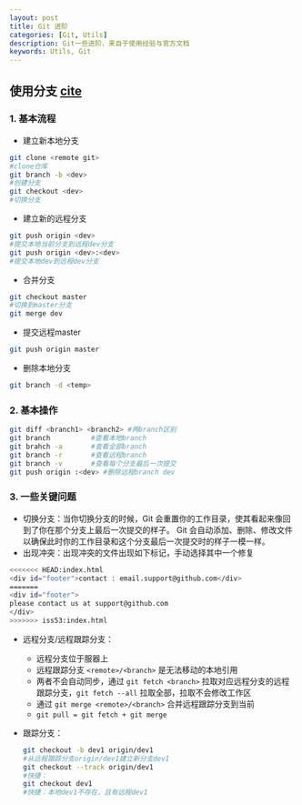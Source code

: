 ```yaml
---
layout: post
title: Git 进阶
categories: [Git, Utils]
description: Git一些进阶，来自于使用经验与官方文档
keywords: Utils, Git
---
```


## 使用分支 [cite](https://git-scm.com/book/zh/v2/Git-%E5%88%86%E6%94%AF-%E5%88%86%E6%94%AF%E7%9A%84%E6%96%B0%E5%BB%BA%E4%B8%8E%E5%90%88%E5%B9%B6)


### 1. 基本流程

- 建立新本地分支

```bash
git clone <remote git>  
#clone仓库
git branch -b <dev>  
#创建分支
git checkout <dev>  
#切换分支
```

- 建立新的远程分支
  
```bash
git push origin <dev>  
#提交本地当前分支到远程dev分支
git push origin <dev>:<dev>  
#提交本地dev到远程dev分支
```

- 合并分支
  
```bash
git checkout master
#切换到master分支
git merge dev
```

- 提交远程master

```bash
git push origin master
```

- 删除本地分支
  
```bash
git branch -d <temp>
```

### 2. 基本操作

```bash
git diff <branch1> <branch2> #两branch区别
git branch          #查看本地branch
git brahch -a       #查看全部branch
git branch -r       #查看远程branch
git branch -v       #查看每个分支最后一次提交
git push origin :<dev> #删除远程branch dev
```

### 3. 一些关键问题

- 切换分支：当你切换分支的时候，Git 会重置你的工作目录，使其看起来像回到了你在那个分支上最后一次提交的样子。 Git 会自动添加、删除、修改文件以确保此时你的工作目录和这个分支最后一次提交时的样子一模一样。
- 出现冲突：出现冲突的文件出现如下标记，手动选择其中一个修复

```bash
<<<<<<< HEAD:index.html
<div id="footer">contact : email.support@github.com</div>
=======
<div id="footer">
please contact us at support@github.com
</div>
>>>>>>> iss53:index.html
```  

- 远程分支/远程跟踪分支：
  - 远程分支位于服器上
  - 远程跟踪分支 `<remote>/<branch>` 是无法移动的本地引用
  - 两者不会自动同步，通过 `git fetch <branch>` 拉取对应远程分支的远程跟踪分支，`git fetch --all` 拉取全部，拉取不会修改工作区
  - 通过 `git merge <remote>/<branch>` 合并远程跟踪分支到当前
  - `git pull = git fetch + git merge`
- 跟踪分支：

    ```bash
    git checkout -b dev1 origin/dev1
    #从远程跟踪分支origin/dev1建立新分支dev1
    git checkout --track origin/dev1
    #快捷：
    git checkout dev1
    #快捷：本地dev1不存在，且有远程dev1
    ```
